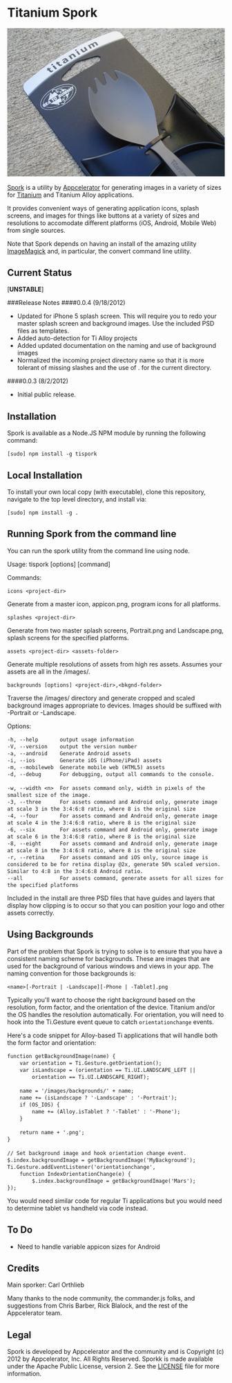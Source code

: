 Titanium Spork
==============

![spork](images/Spork.jpg)

[Spork](http://www.thinkgeek.com/product/8ace/?srp=2) is a utility by [Appcelerator](http://www.appcelerator.com) for generating images in a variety of sizes for [Titanium](http://www.appcelerator.com/platform) and Titanium Alloy applications.

It provides convenient ways of generating application icons, splash screens, and images for things like buttons at a variety of sizes and resolutions to accomodate different platforms (iOS, Android, Mobile Web) from single sources. 

Note that Spork depends on having an install of the amazing utility [ImageMagick](http://www.imagemagick.org) and, in particular, the convert command line utility.

Current Status
--------------

[**UNSTABLE**]

###Release Notes
####0.0.4 (9/18/2012)
* Updated for iPhone 5 splash screen. This will require you to redo your master splash screen and background images. Use the included PSD files as templates.
* Added auto-detection for Ti Alloy projects
* Added updated documentation on the naming and use of background images
* Normalized the incoming project directory name so that it is more tolerant of missing slashes and the use of . for the current directory.

####0.0.3 (8/2/2012)
* Initial public release.

Installation
-------------

Spork is available as a Node.JS NPM module by running the following command:

	[sudo] npm install -g tispork

Local Installation
------------------

To install your own local copy (with executable), clone this repository, navigate to the top level directory, and install via:

	[sudo] npm install -g .	

Running Spork from the command line
-----------------------------------

You can run the spork utility from the command line using node.

  Usage: tispork [options] [command]

  Commands:

    icons <project-dir>
Generate from a master icon, appicon.png, program icons for all platforms. 

    splashes <project-dir>
Generate from two master splash screens, Portrait.png and Landscape.png, splash screens for the specified platforms.
    
    assets <project-dir> <assets-folder>
Generate multiple resolutions of assets from high res assets. Assumes your assets are all in the <project-dir>/images/<asset-folder>.

    backgrounds [options] <project-dir>,<bkgnd-folder>
Traverse the <project-dir>/images/<bkgnd-folder> directory and generate cropped and scaled background images appropriate to  devices. Images should be suffixed with -Portrait or -Landscape.

  Options:

    -h, --help       output usage information
    -V, --version    output the version number
    -a, --android    Generate Android assets
    -i, --ios        Generate iOS (iPhone/iPad) assets
    -m, --mobileweb  Generate mobile web (HTML5) assets
    -d, --debug      For debugging, output all commands to the console.
    
    -w, --width <n>  For assets command only, width in pixels of the smallest size of the image.
    -3, --three      For assets command and Android only, generate image at scale 3 in the 3:4:6:8 ratio, where 8 is the original size
    -4, --four       For assets command and Android only, generate image at scale 4 in the 3:4:6:8 ratio, where 8 is the original size
    -6, --six        For assets command and Android only, generate image at scale 6 in the 3:4:6:8 ratio, where 8 is the original size
    -8, --eight      For assets command and Android only, generate image at scale 8 in the 3:4:6:8 ratio, where 8 is the original size
    -r, --retina     For assets command and iOS only, source image is considered to be for retina display @2x, generate 50% scaled version. Similar to 4:8 in the 3:4:6:8 Android ratio.
    --all            For assets command, generate assets for all sizes for the specified platforms
    
Included in the install are three PSD files that have guides and layers that display how clipping is to occur so that you can position your logo and other assets correctly.

Using Backgrounds
-----------------
Part of the problem that Spork is trying to solve is to ensure that you have a consistent naming scheme for backgrounds. These are images that are used for the background of various windows and views in your app. The naming convention for those backgrounds is:

	<name>[-Portrait | -Landscape][-Phone | -Tablet].png

Typically you'll want to choose the right background based on the resolution, form factor, and the orientation of the device. Titanium and/or the OS handles the resolution automatically. For orientation, you will need to hook into the Ti.Gesture event queue to catch `orientationchange` events.

Here's a code snippet for Alloy-based Ti applications that will handle both the form factor and orientation:

    function getBackgroundImage(name) {
        var orientation = Ti.Gesture.getOrientation();
        var isLandscape = (orientation == Ti.UI.LANDSCAPE_LEFT || 
        	orientation == Ti.UI.LANDSCAPE_RIGHT);
        
        name = '/images/backgrounds/' + name;        
        name += (isLandscape ? '-Landscape' : '-Portrait');
        if (OS_IOS) {
            name += (Alloy.isTablet ? '-Tablet' : '-Phone');
        }
    
        return name + '.png';
    }
    
    // Set background image and hook orientation change event.
	$.index.backgroundImage = getBackgroundImage('MyBackground');
	Ti.Gesture.addEventListener('orientationchange', 
		function IndexOrientationChange(e) {
    		$.index.backgroundImage = getBackgroundImage('Mars');
	});

You would need similar code for regular Ti applications but you would need to determine tablet vs handheld via code instead.

To Do
-----
- Need to handle variable appicon sizes for Android

Credits
-------

Main sporker: Carl Orthlieb

Many thanks to the node community, the commander.js folks, and suggestions from Chris Barber, Rick Blalock, and the rest of the Appcelerator team.

Legal
------

Spork is developed by Appcelerator and the community and is Copyright (c) 2012 by Appcelerator, Inc. All Rights Reserved.
Sporkk is made available under the Apache Public License, version 2.  See the [LICENSE](https://github.com/appcelerator/alloy/blob/master/LICENSE) file for more information.

